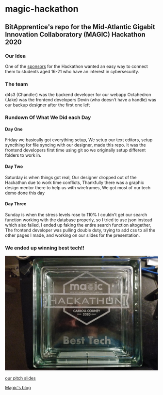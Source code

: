 # magic-hackathon
## BitApprentice's repo for the Mid-Atlantic Gigabit Innovation Collaboratory (MAGIC) Hackathon 2020

### Our Idea
One of the [sponsors](https://cyai2024.org/) for the Hackathon wanted an easy way to connect them to students aged 16-21 who have an interest in cybersecurity.

### The team
d4s3 (Chandler) was the backend developer for our webapp
Octahedron (Jake) was the frontend developers
Devin (who doesn't have a handle) was our backup designer after the first one left

### Rundown Of What We Did each Day

#### Day One
Friday we basically got everything setup,
We setup our text editors, setup syncthing for file syncing with our designer, made this repo.
It was the frontend developers first time using git so we originally setup different folders to work in.

#### Day Two
Saturday is when things got real,
Our designer dropped out of the Hackathon due to work time conflicts,
Thankfully there was a graphic design mentor there to help us with wireframes,
We got most of our tech demo done this day

#### Day Three
Sunday is when the stress levels rose to 110%
I couldn't get our search function working with the database properly, so I tried to use json instead which also failed,
I ended up faking the entire search function altogether,
The frontend developer was pulling double duty, trying to add css to all the other pages I made,
and working on our slides for the presentation.

### We ended up winning best tech!!
![picture of our trophy](./for_markdown/trophy.jpg "Our Trophy!!!")

[our pitch slides](https://bit.ly/32wHqW7 "Typically I Wouldn't link to anything google but we had to use goole slides")

[Magic's blog](https://magicinc.org/hackathon-2020-winners)
